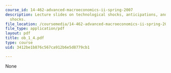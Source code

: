 ```yaml
---
course_id: 14-462-advanced-macroeconomics-ii-spring-2007
description: Lecture slides on technological shocks, anticipations, and sentiment
  shocks.
file_location: /coursemedia/14-462-advanced-macroeconomics-ii-spring-2007/3412be1b876c567ca912b6e5d8779cb1_ob_1_4.pdf
file_type: application/pdf
layout: pdf
title: ob_1_4.pdf
type: course
uid: 3412be1b876c567ca912b6e5d8779cb1

---
```

None